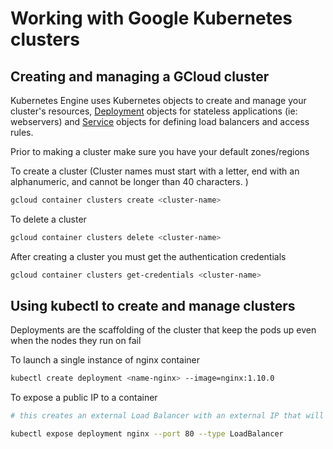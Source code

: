# Working with Google Kubernetes clusters

## Creating and managing a GCloud cluster

Kubernetes Engine uses Kubernetes objects to create and manage your cluster's resources, [Deployment](https://kubernetes.io/docs/concepts/workloads/controllers/deployment/) objects for stateless applications (ie: webservers) and [Service](https://kubernetes.io/docs/concepts/services-networking/service/) objects for defining load balancers and access rules.

Prior to making a cluster make sure you have your default zones/regions

To create a cluster (Cluster names must start with a letter, end with an alphanumeric, and cannot be longer than 40 characters. )

```sh
gcloud container clusters create <cluster-name>
```

To delete a cluster

```sh
gcloud container clusters delete <cluster-name>
```

After creating a cluster you must get the authentication credentials

```sh
gcloud container clusters get-credentials <cluster-name>
```


## Using kubectl to create and manage clusters

Deployments are the scaffolding of the cluster that keep the pods up even when the nodes they run on fail

To launch a single instance of nginx container

```sh
kubectl create deployment <name-nginx> --image=nginx:1.10.0
```

To expose a public IP to a container

```sh
# this creates an external Load Balancer with an external IP that will route traffic to the pods behind the service

kubectl expose deployment nginx --port 80 --type LoadBalancer
```
